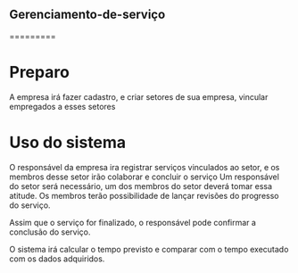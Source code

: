 ## Gerenciamento-de-serviço
=========
# Preparo
A empresa irá fazer cadastro, e criar setores de sua empresa, vincular empregados a esses setores

# Uso do sistema
O responsável da empresa ira registrar serviços vinculados ao setor, e os membros desse setor irão colaborar e concluir o serviço
Um responsável do setor será necessário, um dos membros do setor deverá tomar essa atitude.
Os membros terão possibilidade de lançar revisões do progresso do serviço.

Assim que o serviço for finalizado, o responsável pode confirmar a conclusão do serviço.

O sistema irá calcular o tempo previsto e comparar com o tempo executado com os dados adquiridos.
